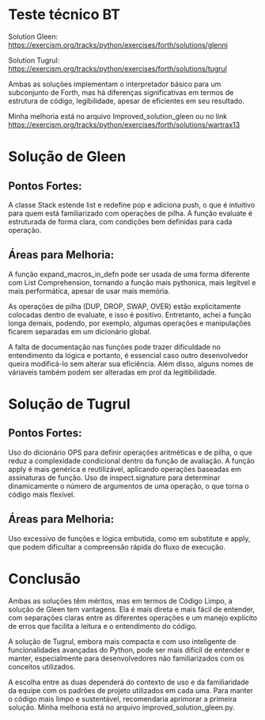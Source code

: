 # Teste técnico BT

Solution Gleen: https://exercism.org/tracks/python/exercises/forth/solutions/glennj

Solution Tugrul: https://exercism.org/tracks/python/exercises/forth/solutions/tugrul

Ambas as soluções implementam o interpretador básico para um subconjunto de Forth, mas há diferenças significativas em termos de estrutura de código, legibilidade, apesar de eficientes em seu resultado.

Minha melhoria está no arquivo Improved_solution_gleen ou no link https://exercism.org/tracks/python/exercises/forth/solutions/wartrax13

# Solução de Gleen

## Pontos Fortes:

A classe Stack estende list e redefine pop e adiciona push, o que é intuitivo para quem está familiarizado com operações de pilha.
A função evaluate é estruturada de forma clara, com condições bem definidas para cada operação.

## Áreas para Melhoria:

A função expand_macros_in_defn pode ser usada de uma forma diferente com List Comprehension, tornando a função mais pythonica, mais legítvel e mais performática, apesar de usar mais memória. 

As operações de pilha (DUP, DROP, SWAP, OVER) estão explicitamente colocadas dentro de evaluate, e isso é positivo. Entretanto, achei a função longa demais, podendo, por exemplo, algumas operações e manipulações ficarem separadas em um dicionário global. 

A falta de documentação nas funções pode trazer dificuldade no entendimento da lógica e portanto, é essencial caso outro desenvolvedor queira modificá-lo sem alterar sua eficiência. Além disso, alguns nomes de váriaveis também podem ser alteradas em prol da legitibilidade.


# Solução de Tugrul

## Pontos Fortes:

Uso do dicionário OPS para definir operações aritméticas e de pilha, o que reduz a complexidade condicional dentro da função de avaliação.
A função apply é mais genérica e reutilizável, aplicando operações baseadas em assinaturas de função.
Uso de inspect.signature para determinar dinamicamente o número de argumentos de uma operação, o que torna o código mais flexível.

## Áreas para Melhoria:

Uso excessivo de funções e lógica embutida, como em substitute e apply, que podem dificultar a compreensão rápida do fluxo de execução.


# Conclusão
Ambas as soluções têm méritos, mas em termos de Código Limpo, a solução de Gleen tem vantagens. Ela é mais direta e mais fácil de entender, com separações claras entre as diferentes operações e um manejo explícito de erros que facilita a leitura e o entendimento do código.

A solução de Tugrul, embora mais compacta e com uso inteligente de funcionalidades avançadas do Python, pode ser mais difícil de entender e manter, especialmente para desenvolvedores não familiarizados com os conceitos utilizados.

A escolha entre as duas dependerá do contexto de uso e da familiaridade da equipe com os padrões de projeto utilizados em cada uma. Para manter o código mais limpo e sustentável, recomendaria aprimorar a primeira solução. Minha melhoria está no arquivo improved_solution_gleen.py.
